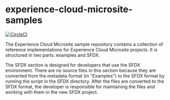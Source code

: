 # **experience-cloud-microsite-samples**

[![CircleCI](https://circleci.com/gh/forcedotcom/experience-cloud-microsite-samples/tree/main.svg?style=svg)](https://circleci.com/gh/forcedotcom/experience-cloud-microsite-samples/tree/main)

The Experience Cloud Microsite sample repository contains a collection of reference implementations for Experience Cloud Microsite projects. It is structured in two parts: examples and SFDX.

The SFDX section is designed for developers that use the SFDX environment. There are no source files in this section because they are converted from the metadata format (in "Examples") to the SFDX format by running the script in the SFDX directory. After the files are converted to the SFDX format, the developer is responsible for maintaining the files and working with them in the new SFDX project.
